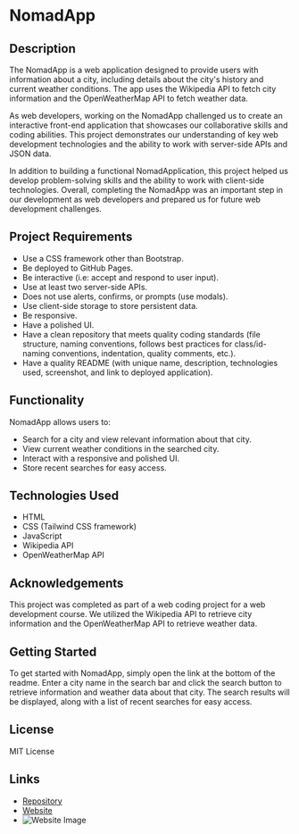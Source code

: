 # NomadApp

## Description

The NomadApp is a web application designed to provide users with information about a city, including details about the city's history and current weather conditions. The app uses the Wikipedia API to fetch city information and the OpenWeatherMap API to fetch weather data.

As web developers, working on the NomadApp challenged us to create an interactive front-end application that showcases our collaborative skills and coding abilities. This project demonstrates our understanding of key web development technologies and the ability to work with server-side APIs and JSON data.

In addition to building a functional NomadApplication, this project helped us develop problem-solving skills and the ability to work with client-side technologies. Overall, completing the NomadApp was an important step in our development as web developers and prepared us for future web development challenges.

## Project Requirements

- Use a CSS framework other than Bootstrap.
- Be deployed to GitHub Pages.
- Be interactive (i.e: accept and respond to user input).
- Use at least two server-side APIs.
- Does not use alerts, confirms, or prompts (use modals).
- Use client-side storage to store persistent data.
- Be responsive.
- Have a polished UI.
- Have a clean repository that meets quality coding standards (file structure, naming conventions, follows best practices for class/id-naming conventions, indentation, quality comments, etc.).
- Have a quality README (with unique name, description, technologies used, screenshot, and link to deployed application).

## Functionality

NomadApp allows users to:

- Search for a city and view relevant information about that city.
- View current weather conditions in the searched city.
- Interact with a responsive and polished UI.
- Store recent searches for easy access.

## Technologies Used

- HTML
- CSS (Tailwind CSS framework)
- JavaScript
- Wikipedia API
- OpenWeatherMap API

## Acknowledgements

This project was completed as part of a web coding project for a web development course. We utilized the Wikipedia API to retrieve city information and the OpenWeatherMap API to retrieve weather data.

## Getting Started

To get started with NomadApp, simply open the link at the bottom of the readme. Enter a city name in the search bar and click the search button to retrieve information and weather data about that city. The search results will be displayed, along with a list of recent searches for easy access.

## License
MIT License

## Links
- [Repository](https://github.com/aarticontractor/vacation_guide_project/tree/main)
- [Website](https://aarticontractor.github.io/vacation_guide_project/)
- ![Website Image](./assets/images/NomadApp.gif)
